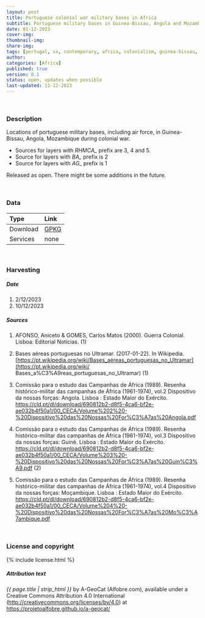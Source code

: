 ```yaml
---
layout: post
title: Portuguese colonial war military bases in Africa
subtitle: Portuguese military bases in Guinea-Bissau, Angola and Mozambique during colonial war
date: 01-12-2023
cover-img: 
thumbnail-img: 
share-img:
tags: [portugal, xx, contemporary, africa, colonialism, guinea-bissau, angola, mozambique]
author: 
categories: [Africa]
published: true
version: 0.1
status: open, updates when possible
last-updated: 11-12-2023
---
```



<br/>

### Description
Locations of portuguese military bases, including air force, in Guinea-Bissau, Angola, Mozambique during colonial war. 

- Sources for layers with *RHMCA_* prefix are 3, 4 and 5.
- Source for layers with *BA_* prefix is 2
- Source for layers with *AG_* prefix is 1


Released as open. There might be some additions in the future.


<br/>

### Data

| Type | Link |
| :------ |:--- |
| Download | <a href="https://projetoalfobre.github.io/alfobre-gis-repository/Portugal/contemporary/colonial_war/guerra_africa.gpkg" class="btn btn-primary tag-btn">GPKG</a> |
| Services | none |

 


<br/>

### Harvesting

##### Date
1. 2/12/2023
2. 10/12/2023

##### Sources
1. AFONSO, Aniceto & GOMES, Carlos Matos (2000). Guerra Colonial. Lisboa: Editorial Notícias. (1)

2. Bases aéreas portuguesas no Ultramar. (2017-01-22). In Wikipedia. [https://pt.wikipedia.org/wiki/Bases_aéreas_portuguesas_no_Ultramar](https://pt.wikipedia.org/wiki/ Bases_a%C3%A9reas_portuguesas_no_Ultramar) (1)

3. Comissão para o estudo das Campanhas de África (1989). Resenha histórico-militar das campanhas de África (1961-1974), vol.2 Dispositivo da nossas forças: Angola. Lisboa : Estado Maior do Exército. https://cld.pt/dl/download/690812b2-d8f5-4ca6-bf2e-ae032b4f50a1/00_CECA/Volume%202%20-%20Dispositivo%20das%20Nossas%20For%C3%A7as%20Angola.pdf


4. Comissão para o estudo das Campanhas de África (1989). Resenha histórico-militar das campanhas de África (1961-1974), vol.3 Dispositivo da nossas forças: Guiné. Lisboa : Estado Maior do Exército. https://cld.pt/dl/download/690812b2-d8f5-4ca6-bf2e-ae032b4f50a1/00_CECA/Volume%203%20-%20Dispositivo%20das%20Nossas%20For%C3%A7as%20Guin%C3%A9.pdf  (2)


5. Comissão para o estudo das Campanhas de África (1989). Resenha histórico-militar das campanhas de África (1961-1974), vol.4 Dispositivo da nossas forças: Moçambique. Lisboa : Estado Maior do Exército. https://cld.pt/dl/download/690812b2-d8f5-4ca6-bf2e-ae032b4f50a1/00_CECA/Volume%204%20-%20Dispositivo%20das%20Nossas%20For%C3%A7as%20Mo%C3%A7ambique.pdf



<br/>

### License and copyright

{% include license.html %}

##### Attribution text
*{{ page.title | strip_html }}* by A-GeoCat (Alfobre.com), available under a Creative Commons Attribution 4.0 International (http://creativecommons.org/licenses/by/4.0) at https://projetoalfobre.github.io/a-geocat/
